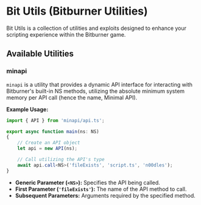 # Bit Utils (Bitburner Utilities)

Bit Utils is a collection of utilities and exploits designed to enhance your scripting experience within the Bitburner game.

## Available Utilities
### minapi
`minapi` is a utility that provides a dynamic API interface for interacting with Bitburner's built-in NS methods, utilizing the absolute minimum system memory per API call (hence the name, Minimal API).

**Example Usage:**
```typescript
import { API } from 'minapi/api.ts';

export async function main(ns: NS)
{
    // Create an API object
    let api = new API(ns);

    // Call utilizing the API's type
    await api.call<NS>('fileExists', 'script.ts', 'n00dles');
}
```

- **Generic Parameter (`<NS>`):** Specifies the API being called.
- **First Parameter (`'fileExists'`):** The name of the API method to call.
- **Subsequent Parameters:** Arguments required by the specified method.
